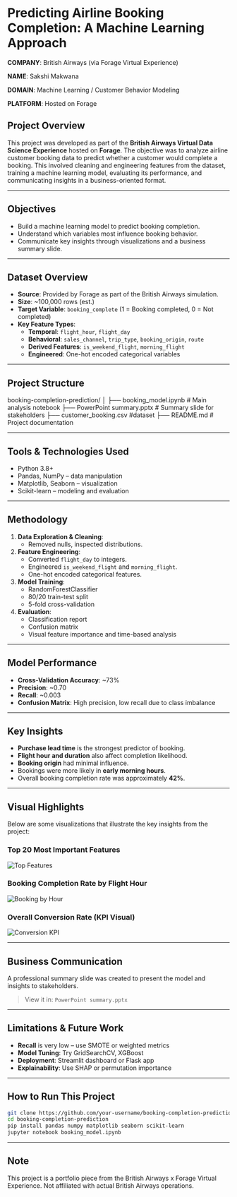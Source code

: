 # Predicting Airline Booking Completion: A Machine Learning Approach

**COMPANY**: British Airways (via Forage Virtual Experience)  

**NAME**: Sakshi Makwana   

**DOMAIN**: Machine Learning / Customer Behavior Modeling   

**PLATFORM**: Hosted on Forage



## Project Overview

This project was developed as part of the **British Airways Virtual Data Science Experience** hosted on **Forage**. The objective was to analyze airline customer booking data to predict whether a customer would complete a booking. This involved cleaning and engineering features from the dataset, training a machine learning model, evaluating its performance, and communicating insights in a business-oriented format.

---

## Objectives

- Build a machine learning model to predict booking completion.
- Understand which variables most influence booking behavior.
- Communicate key insights through visualizations and a business summary slide.

---

## Dataset Overview

- **Source**: Provided by Forage as part of the British Airways simulation.
- **Size**: ~100,000 rows (est.)
- **Target Variable**: `booking_complete` (1 = Booking completed, 0 = Not completed)
- **Key Feature Types**:
  - **Temporal**: `flight_hour`, `flight_day`
  - **Behavioral**: `sales_channel`, `trip_type`, `booking_origin`, `route`
  - **Derived Features**: `is_weekend_flight`, `morning_flight`
  - **Engineered**: One-hot encoded categorical variables

---

## Project Structure

booking-completion-prediction/
│
├── booking_model.ipynb # Main analysis notebook
├── PowerPoint summary.pptx # Summary slide for stakeholders
├── customer_booking.csv #dataset
├── README.md # Project documentation

---

## Tools & Technologies Used

- Python 3.8+
- Pandas, NumPy – data manipulation
- Matplotlib, Seaborn – visualization
- Scikit-learn – modeling and evaluation

---

## Methodology

1. **Data Exploration & Cleaning**:
   - Removed nulls, inspected distributions.
2. **Feature Engineering**: 
   - Converted `flight_day` to integers.
   - Engineered `is_weekend_flight` and `morning_flight`.
   - One-hot encoded categorical features.
3. **Model Training**: 
   - RandomForestClassifier
   - 80/20 train-test split
   - 5-fold cross-validation
4. **Evaluation**: 
   - Classification report
   - Confusion matrix
   - Visual feature importance and time-based analysis

---

## Model Performance

- **Cross-Validation Accuracy**: ~73%
- **Precision**: ~0.70  
- **Recall**: ~0.003  
- **Confusion Matrix**: High precision, low recall due to class imbalance

---

## Key Insights

- **Purchase lead time** is the strongest predictor of booking.
- **Flight hour and duration** also affect completion likelihood.
- **Booking origin** had minimal influence.
- Bookings were more likely in **early morning hours**.
- Overall booking completion rate was approximately **42%**.

---

## Visual Highlights

Below are some visualizations that illustrate the key insights from the project:

### Top 20 Most Important Features
![Top Features](https://github.com/user-attachments/assets/b8d729ff-fc9e-43ad-93f5-5d560e4e092a)

### Booking Completion Rate by Flight Hour
![Booking by Hour](https://github.com/user-attachments/assets/63e07f9a-d876-4954-8866-f2541128b487)

### Overall Conversion Rate (KPI Visual)
![Conversion KPI](https://github.com/user-attachments/assets/c93376b6-1136-4535-b6d6-40ace6b03f34)

---

## Business Communication

A professional summary slide was created to present the model and insights to stakeholders.

> View it in: `PowerPoint summary.pptx`

---

## Limitations & Future Work

- **Recall** is very low – use SMOTE or weighted metrics
- **Model Tuning**: Try GridSearchCV, XGBoost
- **Deployment**: Streamlit dashboard or Flask app
- **Explainability**: Use SHAP or permutation importance

---

## How to Run This Project

```bash
git clone https://github.com/your-username/booking-completion-prediction.git
cd booking-completion-prediction
pip install pandas numpy matplotlib seaborn scikit-learn
jupyter notebook booking_model.ipynb
```

---

## Note

This project is a portfolio piece from the British Airways x Forage Virtual Experience. Not affiliated with actual British Airways operations.
